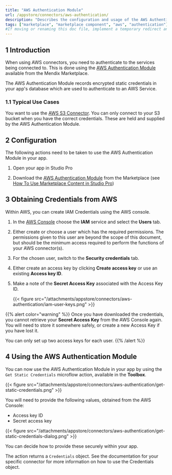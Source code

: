```yaml
---
title: "AWS Authentication Module"
url: /appstore/connectors/aws-authentication/
description: "Describes the configuration and usage of the AWS Authentication module from the Mendix Marketplace. This is required to authenticate AWS connectors such as the AWS S3 Connector"
tags: ["marketplace", "marketplace component", "aws", "authentication"]
#If moving or renaming this doc file, implement a temporary redirect and let the respective team know they should update the URL in the product. See Mapping to Products for more details. 
---
```


## 1 Introduction

When using AWS connectors, you need to authenticate to the services being connected to. This is done using the [AWS Authentication Module](/needlinkhere/) available from the Mendix Marketplace.

The AWS Authentication Module records encrypted static credentials in your app's database which are used to authenticate to an AWS Service.

### 1.1 Typical Use Cases

You want to use the [AWS S3 Connector](/appstore/connectors/aws-s3-connector/). You can only connect to your S3 bucket when you have the correct credentials. These are held and supplied by the AWS Authentication Module.

## 2 Configuration

The following actions need to be taken to use the AWS Authentication Module in your app.

1. Open your app in Studio Pro

2. Download the [AWS Authentication Module](/needlinkhere/) from the Marketplace (see [How To Use Marketplace Content in Studio Pro](/appstore/general/app-store-content/))

## 3 Obtaining Credentials from AWS

Within AWS, you can create IAM Credentials using the AWS console.

1. In the [AWS Console](https://console.aws.amazon.com/console/home) choose the **IAM** service and select the **Users** tab.

2. Either create or choose a user which has the required permissions. The permissions given to this user are beyond the scope of this document, but should be the minimum access required to perform the functions of your AWS connector(s).

3. For the chosen user, switch to the **Security credentials** tab.

4. Either create an access key by clicking **Create access key** or use an existing **Access key ID**.

5. Make a note of the **Secret Access Key** associated with the Access Key ID.

    {{< figure src="/attachments/appstore/connectors/aws-authentication/iam-user-keys.png" >}}

{{% alert color="warning" %}}
Once you have downloaded the credentials, you cannot retrieve your **Secret Access Key** from the AWS Console again. You will need to store it somewhere safely, or create a new Access Key if you have lost it.

You can only set up two access keys for each user.
{{% /alert %}}

## 4 Using the AWS Authentication Module

You can now use the AWS Authentication Module in your app by using the `Get Static Credentials` microflow action, available in the **Toolbox**.

{{< figure src="/attachments/appstore/connectors/aws-authentication/get-static-credentials.png" >}}

You will need to provide the following values, obtained from the AWS Console:

* Access key ID
* Secret access key

{{< figure src="/attachments/appstore/connectors/aws-authentication/get-static-credentials-dialog.png" >}}

You can decide how to provide these securely within your app.

The action returns a `Credentials` object. See the documentation for your specific connector for more information on how to use the Credentials object.
